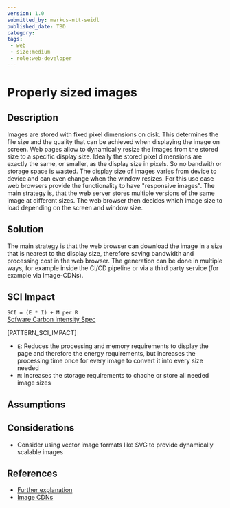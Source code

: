 ```yaml
---
version: 1.0
submitted_by: markus-ntt-seidl
published_date: TBD
category: 
tags: 
 - web
 - size:medium
 - role:web-developer
---
```


# Properly sized images

## Description

Images are stored with fixed pixel dimensions on disk. This determines the file size and the quality that can be achieved when displaying the image on screen. Web pages allow to dynamically resize the images from the stored size to a specific display size. 
Ideally the stored pixel dimensions are exactly the same, or smaller, as the display size in pixels. So no bandwith or storage space is wasted. 
The display size of images varies from device to device and can even change when the window resizes. For this use case web browsers provide the functionality to have "responsive images". The main strategy is, that the web server stores multiple versions of the same image at different sizes. The web browser then decides which image size to load depending on the screen and window size. 

## Solution

The main strategy is that the web browser can download the image in a size that is nearest to the display size, therefore saving bandwidth and processing cost in the web browser. The generation can be done in multiple ways, for example inside the CI/CD pipeline or via a third party service (for example via Image-CDNs).

## SCI Impact

`SCI = (E * I) + M per R`  
[Sofware Carbon Intensity Spec](https://grnsft.org/sci)

[PATTERN_SCI_IMPACT]

- `E`: Reduces the processing and memory requirements to display the page and therefore the energy requirements, but increases the processing time once for every image to convert it into every size needed
- `M`: Increases the storage requirements to chache or store all needed image sizes

## Assumptions



## Considerations

- Consider using vector image formats like SVG to provide dynamically scalable images 

## References

- [Further explanation](https://web.dev/uses-responsive-images/)
- [Image CDNs](https://web.dev/image-cdns/)
